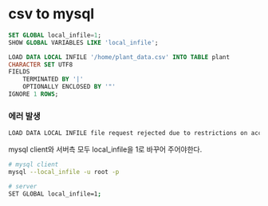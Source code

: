 # csv to mysql

```sql
SET GLOBAL local_infile=1;
SHOW GLOBAL VARIABLES LIKE 'local_infile';

LOAD DATA LOCAL INFILE '/home/plant_data.csv' INTO TABLE plant        
CHARACTER SET UTF8
FIELDS 
	TERMINATED BY '|'
	OPTIONALLY ENCLOSED BY '"' 
IGNORE 1 ROWS;
```



### 에러 발생

```bash
LOAD DATA LOCAL INFILE file request rejected due to restrictions on access.
```

mysql client와 서버측 모두 local_infile을 1로 바꾸어 주어야한다.

```bash
# mysql client
mysql --local_infile -u root -p

# server 
SET GLOBAL local_infile=1;

```



